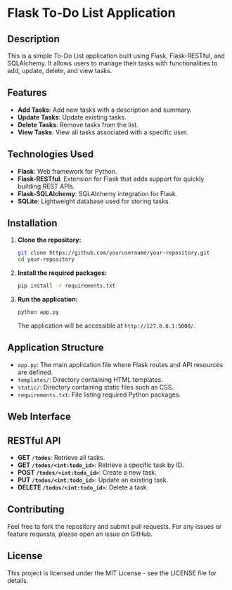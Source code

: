 # Flask To-Do List Application

## Description

This is a simple To-Do List application built using Flask, Flask-RESTful, and SQLAlchemy. It allows users to manage their tasks with functionalities to add, update, delete, and view tasks.

## Features

- **Add Tasks**: Add new tasks with a description and summary.
- **Update Tasks**: Update existing tasks.
- **Delete Tasks**: Remove tasks from the list.
- **View Tasks**: View all tasks associated with a specific user.

## Technologies Used

- **Flask**: Web framework for Python.
- **Flask-RESTful**: Extension for Flask that adds support for quickly building REST APIs.
- **Flask-SQLAlchemy**: SQLAlchemy integration for Flask.
- **SQLite**: Lightweight database used for storing tasks.

## Installation

1. **Clone the repository:**

    ```bash
    git clone https://github.com/yourusername/your-repository.git
    cd your-repository
    ```

2. **Install the required packages:**

    ```bash
    pip install -r requirements.txt
    ```

3. **Run the application:**

    ```bash
    python app.py
    ```

    The application will be accessible at `http://127.0.0.1:5000/`.

## Application Structure

- `app.py`: The main application file where Flask routes and API resources are defined.
- `templates/`: Directory containing HTML templates.
- `static/`: Directory containing static files such as CSS.
- `requirements.txt`: File listing required Python packages.

## Web Interface


## RESTful API

- **GET `/todos`**: Retrieve all tasks.
- **GET `/todos/<int:todo_id>`**: Retrieve a specific task by ID.
- **POST `/todos/<int:todo_id>`**: Create a new task.
- **PUT `/todos/<int:todo_id>`**: Update an existing task.
- **DELETE `/todos/<int:todo_id>`**: Delete a task.

## Contributing

Feel free to fork the repository and submit pull requests. For any issues or feature requests, please open an issue on GitHub.

## License

This project is licensed under the MIT License - see the LICENSE file for details.
